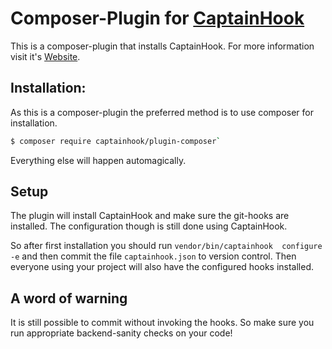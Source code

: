 # Composer-Plugin for [CaptainHook](https://github.com/captainhookphp/captainhook)

This is a composer-plugin that installs CaptainHook. For more information visit it's [Website](https://github.com/captainhookphp/captainhook).

## Installation:

As this is a composer-plugin the preferred method is to use composer for installation.
 
```bash
$ composer require captainhook/plugin-composer`
```

Everything else will happen automagically.

## Setup

The plugin will install CaptainHook and make sure the git-hooks are installed. The configuration though is still 
done using CaptainHook.

So after first installation you should run `vendor/bin/captainhook  configure -e` and then commit the file 
`captainhook.json` to version control. Then everyone using your project will also have the configured hooks installed.

## A word of warning

It is still possible to commit without invoking the hooks. 
So make sure you run appropriate backend-sanity checks on 
your code!
